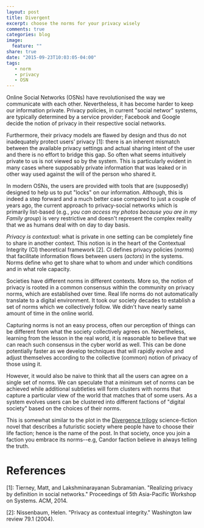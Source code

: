 ```yaml
---
layout: post
title: Divergent
excerpt: choose the norms for your privacy wisely
comments: true
categories: blog
image:
  feature: ""
share: true
date: "2015-09-23T10:03:05-04:00"
tags:
   - norm 
   - privacy
   - OSN		  
---
```


Online Social Networks (OSNs) have revolutionised the way we communicate with
each other. Nevertheless, it has become harder to keep our information private.
Privacy policies, in current "social networ" systems, are typically
determined by a service provider; Facebook and Google decide the notion of
privacy in their respective social networks. 

Furthermore, their privacy models
are flawed by design and thus do not inadequately protect users’ privacy [1]: there is an inherent mismatch between the available
privacy settings and actual sharing intent of the user and there is no effort to
bridge this gap. So often what seems intuitively private to us is not viewed so
by the system. This is particularly evident in many cases where supposably
private information that was leaked or in other way used against the will of the
person who shared it.

In modern OSNs, the users are provided with tools that are (supposedly) designed to
help us to put "locks" on our information. Although, this is indeed a step
forward and a much better case compared to just a couple of years ago, the current approach to privacy-social networks which is primarily
list-based (e.g., *you can access my photos because you are in my Family group*)
is very restrictive and doesn't represent the complex reality that we as humans
deal with on day to day basis.

*Privacy is contextual*: what is private in one setting can be completely fine to
share in another context. This notion is in the heart of the Contextual
Integrity (CI) theoretical framework [2]. CI defines privacy
policies (*norms*) that facilitate information flows between users (*actors*) in
the systems. Norms define who get to share what to whom and under which
conditions and in what role capacity.

Societies have different norms in different contexts. More so, the notion of privacy is rooted in a common consensus within the community on
privacy norms, which are established over time. Real life norms do not
automatically translate to a digital environment. It took our society decades to
establish a set of norms which we collectively follow. We didn't have nearly
same amount of time in the online world.

Capturing norms is not an easy process, often our perception of things can be
different from what the society collectively agrees on. Nevertheless, learning
from the lesson in the real world, it is reasonable to believe that we can reach
such consensus in the cyber world as well. This can be done potentially faster as we develop
techniques that will rapidly evolve and adjust themselves according to the
collective (common) notion of privacy of those using it.

However, it would also be naive to think that all the users can agree on a single set of
norms. We can speculate that a minimum set of norms can be achieved
while additional subtleties will form clusters with norms that capture a
particular view of the world that matches that of some users. As a system
evolves users can be clustered into different factions of "digital society"
based on the choices of their norms. 

This is somewhat similar to the plot in the [Divergence trilogy](https://www.goodreads.com/book/show/13335037-divergent) science-fiction novel that describes a futuristic society where people have to choose their life faction; hence is the name of the post. In that society, once you join a faction you embrace its norms--e.g, Candor faction believe in always telling the truth.

# References

[1]: Tierney, Matt, and Lakshminarayanan Subramanian. "Realizing privacy by definition in social networks." Proceedings of 5th Asia-Pacific Workshop on Systems. ACM, 2014.

[2]: Nissenbaum, Helen. "Privacy as contextual integrity." Washington law review 79.1 (2004).
